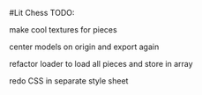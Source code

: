 #Lit Chess
TODO:

make cool textures for pieces

center models on origin and export again

refactor loader to load all pieces and store in array

redo CSS in separate style sheet

